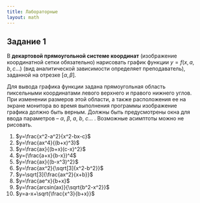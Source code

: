 ```yaml
---
title: Лабораторные
layout: math
---
```


## Задание 1

В **декартовой прямоугольной системе координат** (изображение координатной сетки обязательно) нарисовать график функции $y=f(x, a, b, c…)$ (вид аналитической зависимости определяет преподаватель), заданной на отрезке $[\alpha, \beta]$.

Для вывода графика функции задана прямоугольная область пиксельными координатами левого верхнего и правого нижнего углов. При изменении размеров этой области, а также расположения ее на экране монитора во время выполнения программы изображение графика должно быть верным. Должны быть предусмотрены окна для ввода параметров – $\alpha$, $\beta$, $a$, $b$, $c$… . Возможные асимптоты можно не рисовать.

1. $y=\frac{x^2-a^2}{x^2-bx-c}$
2. $y=\frac{ax^4}{(b+x)^3}$
3. $y=\frac{ax}{(b+x)(c-x)^2}$
4. $y=(\frac{a+x}{b-x})^4$
5. $y=\frac{ax}{(b-x^3)^2}$
6. $y=\frac{ax^2}{\sqrt[3]{x^2-b^2}}​$
7. $y=\sqrt[3]{\frac{ax^2}{x+b}}$
8. $y=\frac{ae^x}{b+x}$
9. $y=\frac{arcsin(ax)}{\sqrt{b^2-x^2}}$
10. $y=a-x+\sqrt{\frac{x^3}{b+x}}$

